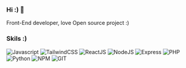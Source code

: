 ### Hi :) 👋

Front-End developer, love Open source project :) 

### Skils :)
<p>
<img src="https://img.shields.io/badge/Javascript-F7DF1E?style=flat-square&logo=javascript&logoColor=1f1f1f" alt="Javascript">
<img src="https://img.shields.io/badge/TailwindCSS-06B6D4.svg?style=flat-square&logo=tailwindcss&logoColor=white" alt="TailwindCSS">
<img src="https://img.shields.io/badge/ReactJS-1f1f1f?style=flat-square&logo=react&logoColor=61DAFB" alt="ReactJS">
<img src="https://img.shields.io/badge/NodeJS-339933?style=flat-square&logo=NODE.JS&logoColor=white" alt="NodeJS">
<img src="https://img.shields.io/badge/Express-00A98F.svg?style=flat-square&logo=express&logoColor=white" alt="Express">
<img src="https://img.shields.io/badge/PHP-777BB4.svg?style=flat-square&logo=php&logoColor=white" alt="PHP">
<img src="https://img.shields.io/badge/python-3776AB.svg?style=flat-square&logo=python&logoColor=white" alt="Python">
<img src="https://img.shields.io/badge/NPM-CB3837?style=flat-square&logo=npm&logoColor=white" alt="NPM">
<img src="https://img.shields.io/badge/GIT-F05032?style=flat-square&logo=git&logoColor=white" alt="GIT">
</p>
<div style="text-align: center;">
  <img src="https://github-readme-stats.vercel.app/api?username=MahdyarEn&count_private=true&show_icons=true&count_private=true&theme=dark&include_all_commits=true" alt="">
</div>
